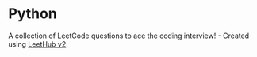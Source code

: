 # Python
A collection of LeetCode questions to ace the coding interview! - Created using [LeetHub v2](https://github.com/arunbhardwaj/LeetHub-2.0)
